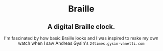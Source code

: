 <div align="center">
  <h1>Braille</h1>
  <h2>A digital Braille clock.</h2>
  <p>I'm fascinated by how basic Braille looks and I was inspired to make my own watch when I saw Andreas Gysin's <code>24times.gysin-vanetti.com</code></p>
</div>
